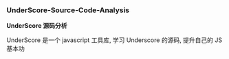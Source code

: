 ### UnderScore-Source-Code-Analysis

**UnderScore 源码分析**

UnderScore 是一个 javascript 工具库, 学习 Underscore 的源码, 提升自己的 JS 基本功